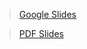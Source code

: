 > [Google Slides](https://docs.google.com/presentation/d/1oebR4o4bfHe-4j1jRhv3VS9uk1NqJ___VUhKygI6_JU/edit#slide=id.g27bf6b75c93f59_634)

> [PDF Slides](https://cdn.cs50.net/2020/fall/lectures/2/lecture2.pdf)
